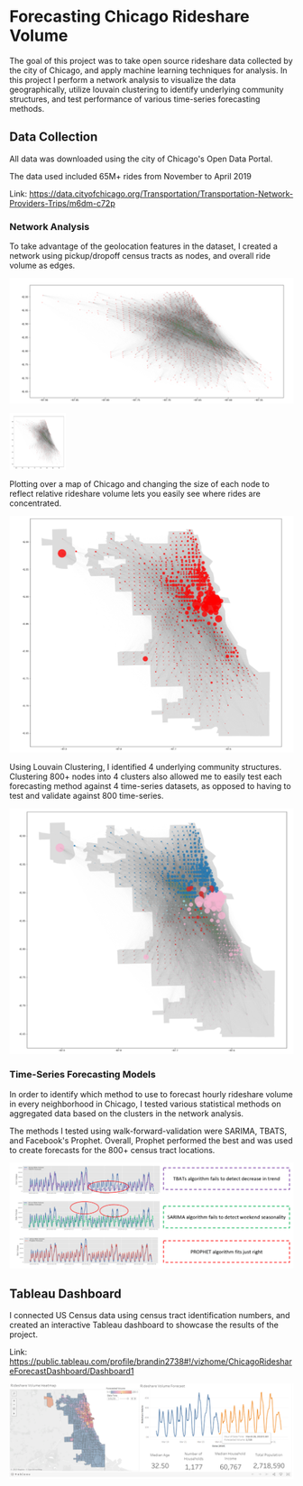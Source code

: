 # Forecasting Chicago Rideshare Volume

The goal of this project was to take open source rideshare data collected by the city of Chicago, and apply machine learning techniques for analysis. In this project I perform a network analysis to visualize the data geographically, utilize louvain clustering to identify underlying community structures, and test performance of various time-series forecasting methods.

## Data Collection

All data was downloaded using the city of Chicago's Open Data Portal.

The data used included 65M+ rides from November to April 2019

Link: https://data.cityofchicago.org/Transportation/Transportation-Network-Providers-Trips/m6dm-c72p

### Network Analysis

To take advantage of the geolocation features in the dataset, I created a network using pickup/dropoff census tracts as nodes, and overall ride volume as edges.

![Network 1](https://github.com/brhirsch/Forecasting-Chicago-Rideshare-Volume-/blob/master/images/network1.PNG)

<img src="https://github.com/brhirsch/Forecasting-Chicago-Rideshare-Volume-/blob/master/images/network1.PNG" width="100" height="100">

Plotting over a map of Chicago and changing the size of each node to reflect relative rideshare volume lets you easily see where rides are concentrated.

![Network 2](https://github.com/brhirsch/Forecasting-Chicago-Rideshare-Volume-/blob/master/images/network2.PNG)

Using Louvain Clustering, I identified 4 underlying community structures. Clustering 800+ nodes into 4 clusters also allowed me to easily test each forecasting method against 4 time-series datasets, as opposed to having to test and validate against 800 time-series. 

![Network 3](https://github.com/brhirsch/Forecasting-Chicago-Rideshare-Volume-/blob/master/images/network3.PNG)


### Time-Series Forecasting Models

In order to identify which method to use to forecast hourly rideshare volume in every neighborhood in Chicago, I tested various statistical methods on aggregated data based on the clusters in the network analysis. 

The methods I tested using walk-forward-validation were SARIMA, TBATS, and Facebook's Prophet. Overall, Prophet performed the best and was used to create forecasts for the 800+ census tract locations. 

![Results](https://github.com/brhirsch/Forecasting-Chicago-Rideshare-Volume-/blob/master/images/model_results.PNG)


## Tableau Dashboard 

I connected US Census data using census tract identification numbers, and created an interactive Tableau dashboard to showcase the results of the project.

Link: https://public.tableau.com/profile/brandin2738#!/vizhome/ChicagoRideshareForecastDashboard/Dashboard1

![Results](https://github.com/brhirsch/Forecasting-Chicago-Rideshare-Volume-/blob/master/images/dashboard.PNG)
